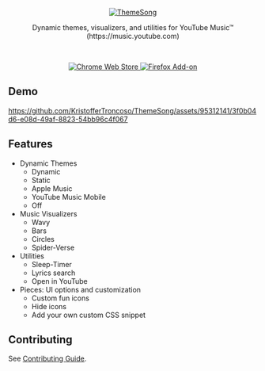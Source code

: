 <p align="center">
  <a href="https://themesong.app" target="_blank" rel="noopener noreferrer">
    <img src="https://github.com/KristofferTroncoso/ThemeSong/assets/24760124/46819e0b-a6a2-4a62-8dcd-d6dfdd55e770" alt="ThemeSong">
  </a>
</p>

<p align="center">
  Dynamic themes, visualizers, and utilities for YouTube Music™ (https://music.youtube.com)
</p>
<br>
<p align="center">
  <a href="https://chrome.google.com/webstore/detail/bgfiegdbajagebogifobkhambpljbfmk" target="_blank" rel="noopener noreferrer">
    <img alt="Chrome Web Store" src="https://img.shields.io/badge/Chrome-blue?style=for-the-badge&logo=googlechrome&logoColor=white">
  </a>
  <a href="https://addons.mozilla.org/firefox/addon/themesong-for-youtube-music/" target="_blank" rel="noopener noreferrer">
    <img alt="Firefox Add-on" src="https://img.shields.io/badge/Firefox-orange?style=for-the-badge&logo=firefoxbrowser&logoColor=white">
  </a>
</p>

## Demo

https://github.com/KristofferTroncoso/ThemeSong/assets/95312141/3f0b04d6-e08d-49af-8823-54bb96c4f067


## Features

- Dynamic Themes
  - Dynamic
  - Static
  - Apple Music
  - YouTube Music Mobile
  - Off
- Music Visualizers
  - Wavy
  - Bars
  - Circles
  - Spider-Verse
- Utilities
  - Sleep-Timer
  - Lyrics search
  - Open in YouTube
- Pieces: UI options and customization
  - Custom fun icons
  - Hide icons
  - Add your own custom CSS snippet

## Contributing

See [Contributing Guide](CONTRIBUTING.md).
